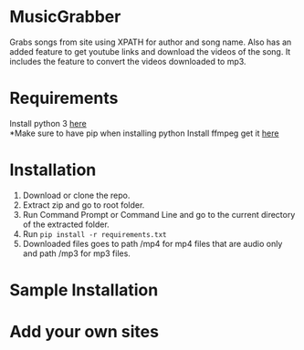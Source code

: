 # MusicGrabber
Grabs songs from site using XPATH for author and song name. Also has an added feature to get youtube links and download the videos of the song. It includes the feature to convert the videos downloaded to mp3.

# Requirements
Install python 3 <a href='https://www.python.org/downloads/'> here</a><br>
*Make sure to have pip when installing python
Install ffmpeg get it <a href='https://ffmpeg.zeranoe.com/builds/'>here</a>

# Installation
1. Download or clone the repo.
2. Extract zip and go to root folder.
3. Run Command Prompt or Command Line and go to the current directory of the extracted folder.
4. Run `pip install -r requirements.txt`
5. Downloaded files goes to path /mp4 for mp4 files that are audio only and path /mp3 for mp3 files.

# Sample Installation

# Add your own sites

